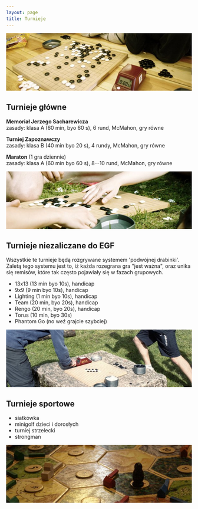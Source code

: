 ```yaml
---
layout: page
title: Turnieje
---
```


![przystanek alaska](/public/go.jpg)

## Turnieje główne

**Memoriał Jerzego Sacharewicza**  
zasady: klasa A (60 min, byo 60 s), 6 rund, McMahon, gry równe 

**Turniej Zapoznawczy**  
zasady: klasa B (40 min byo 20 s), 4 rundy, McMahon, gry równe 

**Maraton** (1 gra dziennie)  
zasady: klasa A (60 min byo 60 s), 8--10 rund, McMahon, gry równe 

![przystanek alaska](/public/go_natura.jpg)

## Turnieje niezaliczane do EGF 

Wszystkie te turnieje będą rozgrywane systemem 'podwójnej drabinki'. Zaletą tego systemu jest to, iż każda rozegrana gra "jest ważna", oraz unika się remisów, które tak często pojawiały się w fazach grupowych. 

- 13x13 (13 min byo 10s), handicap
- 9x9 (9 min byo 10s), handicap
- Lighting (1 min byo 10s), handicap
- Team (20 min, byo 20s), handicap
- Rengo (20 min, byo 20s), handicap
- Torus (10 min, byo 30s)
- Phantom Go (no weź grajcie szybciej)

![przystanek alaska](/public/drabinka.jpg)

## Turnieje sportowe 

- siatkówka 
- minigolf dzieci i dorosłych 
- turniej strzelecki 
- strongman 

![przystanek alaska](/public/osadniki.jpg)
